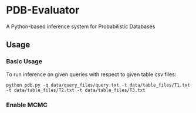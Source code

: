# PDB-Evaluator
A Python-based inference system for Probabilistic Databases

## Usage

### Basic Usage

To run inference on given queries with respect to given table csv files:

`python pdb.py -q data/query_files/query.txt -t data/table_files/T1.txt -t data/table_files/T2.txt -t data/table_files/T3.txt`

### Enable MCMC
